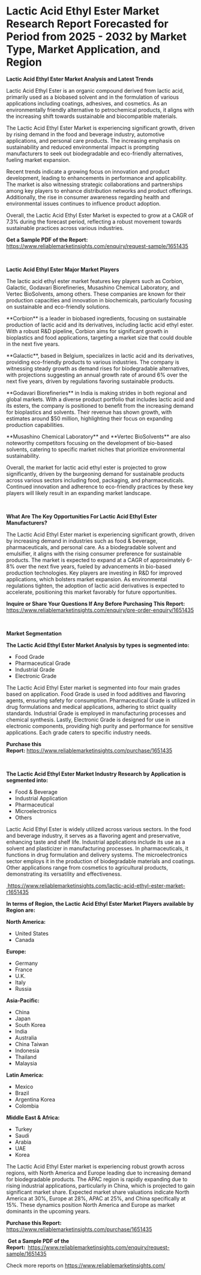 <p><h1>Lactic Acid Ethyl Ester Market Research Report Forecasted for Period from 2025 -  2032 by Market Type, Market Application, and Region</h1></p><p><strong>Lactic Acid Ethyl Ester Market Analysis and Latest Trends</strong></p>
<p><p>Lactic Acid Ethyl Ester is an organic compound derived from lactic acid, primarily used as a biobased solvent and in the formulation of various applications including coatings, adhesives, and cosmetics. As an environmentally friendly alternative to petrochemical products, it aligns with the increasing shift towards sustainable and biocompatible materials.</p><p>The Lactic Acid Ethyl Ester Market is experiencing significant growth, driven by rising demand in the food and beverage industry, automotive applications, and personal care products. The increasing emphasis on sustainability and reduced environmental impact is prompting manufacturers to seek out biodegradable and eco-friendly alternatives, fueling market expansion.</p><p>Recent trends indicate a growing focus on innovation and product development, leading to enhancements in performance and applicability. The market is also witnessing strategic collaborations and partnerships among key players to enhance distribution networks and product offerings. Additionally, the rise in consumer awareness regarding health and environmental issues continues to influence product adoption.</p><p>Overall, the Lactic Acid Ethyl Ester Market is expected to grow at a CAGR of 7.3% during the forecast period, reflecting a robust movement towards sustainable practices across various industries.</p></p>
<p><strong>Get a Sample PDF of the Report:&nbsp;</strong> <a href="https://www.reliablemarketinsights.com/enquiry/request-sample/1651435?utm_campaign=2246&utm_medium=2&utm_source=Github&utm_content=ia&utm_term=31032025&utm_id=lactic-acid-ethyl-ester">https://www.reliablemarketinsights.com/enquiry/request-sample/1651435</a></p>
<p>&nbsp;</p>
<p><strong>Lactic Acid Ethyl Ester Major Market Players</strong></p>
<p><p>The lactic acid ethyl ester market features key players such as Corbion, Galactic, Godavari Biorefineries, Musashino Chemical Laboratory, and Vertec BioSolvents, among others. These companies are known for their production capacities and innovation in biochemicals, particularly focusing on sustainable and eco-friendly solutions.</p><p>**Corbion** is a leader in biobased ingredients, focusing on sustainable production of lactic acid and its derivatives, including lactic acid ethyl ester. With a robust R&D pipeline, Corbion aims for significant growth in bioplastics and food applications, targeting a market size that could double in the next five years.</p><p>**Galactic**, based in Belgium, specializes in lactic acid and its derivatives, providing eco-friendly products to various industries. The company is witnessing steady growth as demand rises for biodegradable alternatives, with projections suggesting an annual growth rate of around 6% over the next five years, driven by regulations favoring sustainable products.</p><p>**Godavari Biorefineries** in India is making strides in both regional and global markets. With a diverse product portfolio that includes lactic acid and its esters, the company is positioned to benefit from the increasing demand for bioplastics and solvents. Their revenue has shown growth, with estimates around $50 million, highlighting their focus on expanding production capabilities.</p><p>**Musashino Chemical Laboratory** and **Vertec BioSolvents** are also noteworthy competitors focusing on the development of bio-based solvents, catering to specific market niches that prioritize environmental sustainability.</p><p>Overall, the market for lactic acid ethyl ester is projected to grow significantly, driven by the burgeoning demand for sustainable products across various sectors including food, packaging, and pharmaceuticals. Continued innovation and adherence to eco-friendly practices by these key players will likely result in an expanding market landscape.</p></p>
<p>&nbsp;</p>
<p><strong>What Are The Key Opportunities For Lactic Acid Ethyl Ester Manufacturers?</strong></p>
<p><p>The Lactic Acid Ethyl Ester market is experiencing significant growth, driven by increasing demand in industries such as food & beverage, pharmaceuticals, and personal care. As a biodegradable solvent and emulsifier, it aligns with the rising consumer preference for sustainable products. The market is expected to expand at a CAGR of approximately 6-8% over the next five years, fueled by advancements in bio-based production technologies. Key players are investing in R&D for improved applications, which bolsters market expansion. As environmental regulations tighten, the adoption of lactic acid derivatives is expected to accelerate, positioning this market favorably for future opportunities.</p></p>
<p><strong>Inquire or Share Your Questions If Any Before Purchasing This Report:</strong> <a href="https://www.reliablemarketinsights.com/enquiry/pre-order-enquiry/1651435?utm_campaign=2246&utm_medium=2&utm_source=Github&utm_content=ia&utm_term=31032025&utm_id=lactic-acid-ethyl-ester">https://www.reliablemarketinsights.com/enquiry/pre-order-enquiry/1651435</a></p>
<p>&nbsp;</p>
<p><strong>Market Segmentation</strong></p>
<p><strong>The Lactic Acid Ethyl Ester Market Analysis by types is segmented into:</strong></p>
<p><ul><li>Food Grade</li><li>Pharmaceutical Grade</li><li>Industrial Grade</li><li>Electronic Grade</li></ul></p>
<p><p>The Lactic Acid Ethyl Ester market is segmented into four main grades based on application. Food Grade is used in food additives and flavoring agents, ensuring safety for consumption. Pharmaceutical Grade is utilized in drug formulations and medical applications, adhering to strict quality standards. Industrial Grade is employed in manufacturing processes and chemical synthesis. Lastly, Electronic Grade is designed for use in electronic components, providing high purity and performance for sensitive applications. Each grade caters to specific industry needs.</p></p>
<p><strong>Purchase this Report:&nbsp;</strong><a href="https://www.reliablemarketinsights.com/purchase/1651435?utm_campaign=2246&utm_medium=2&utm_source=Github&utm_content=ia&utm_term=31032025&utm_id=lactic-acid-ethyl-ester">https://www.reliablemarketinsights.com/purchase/1651435</a></p>
<p>&nbsp;</p>
<p><strong>The Lactic Acid Ethyl Ester Market Industry Research by Application is segmented into:</strong></p>
<p><ul><li>Food & Beverage</li><li>Industrial Application</li><li>Pharmaceutical</li><li>Microelectronics</li><li>Others</li></ul></p>
<p><p>Lactic Acid Ethyl Ester is widely utilized across various sectors. In the food and beverage industry, it serves as a flavoring agent and preservative, enhancing taste and shelf life. Industrial applications include its use as a solvent and plasticizer in manufacturing processes. In pharmaceuticals, it functions in drug formulation and delivery systems. The microelectronics sector employs it in the production of biodegradable materials and coatings. Other applications range from cosmetics to agricultural products, demonstrating its versatility and effectiveness.</p></p>
<p><a href="https://www.reliablemarketinsights.com/lactic-acid-ethyl-ester-market-r1651435?utm_campaign=2246&utm_medium=2&utm_source=Github&utm_content=ia&utm_term=31032025&utm_id=lactic-acid-ethyl-ester">&nbsp;https://www.reliablemarketinsights.com/lactic-acid-ethyl-ester-market-r1651435</a></p>
<p><strong>In terms of Region, the Lactic Acid Ethyl Ester Market Players available by Region are:</strong></p>
<p>
    <p> <strong> North America: </strong>
        <ul>
            <li>United States</li>
            <li>Canada</li>
        </ul>
        </p> 
    <p> <strong> Europe: </strong>
        <ul>
            <li>Germany</li>
            <li>France</li>
            <li>U.K.</li>
            <li>Italy</li>
            <li>Russia</li>
        </ul>
        </p> 
    <p> <strong> Asia-Pacific: </strong>
        <ul>
            <li>China</li>
            <li>Japan</li>
            <li>South Korea</li>
            <li>India</li>
            <li>Australia</li>
            <li>China Taiwan</li>
            <li>Indonesia</li>
            <li>Thailand</li>
            <li>Malaysia</li>
        </ul>
        </p> 
    <p> <strong> Latin America: </strong>
        <ul>
            <li>Mexico</li>
            <li>Brazil</li>
            <li>Argentina Korea</li>
            <li>Colombia</li>
        </ul>
        </p> 
    <p> <strong> Middle East & Africa: </strong>
        <ul>
            <li>Turkey</li>
            <li>Saudi</li>
            <li>Arabia</li>
            <li>UAE</li>
            <li>Korea</li>
        </ul>
    </p>
    </p>
<p><p>The Lactic Acid Ethyl Ester market is experiencing robust growth across regions, with North America and Europe leading due to increasing demand for biodegradable products. The APAC region is rapidly expanding due to rising industrial applications, particularly in China, which is projected to gain significant market share. Expected market share valuations indicate North America at 30%, Europe at 28%, APAC at 25%, and China specifically at 15%. These dynamics position North America and Europe as market dominants in the upcoming years.</p></p>
<p><strong>Purchase this Report: </strong><a href="https://www.reliablemarketinsights.com/purchase/1651435?utm_campaign=2246&utm_medium=2&utm_source=Github&utm_content=ia&utm_term=31032025&utm_id=lactic-acid-ethyl-ester">https://www.reliablemarketinsights.com/purchase/1651435</a></p>
<p>&nbsp;<strong>Get a Sample PDF of the Report:&nbsp;&nbsp;</strong><a href="https://www.reliablemarketinsights.com/enquiry/request-sample/1651435?utm_campaign=2246&utm_medium=2&utm_source=Github&utm_content=ia&utm_term=31032025&utm_id=lactic-acid-ethyl-ester">https://www.reliablemarketinsights.com/enquiry/request-sample/1651435</a></p>
<p><strong></strong></p>
<p>Check more reports on <a href="https://www.reliablemarketinsights.com/?utm_campaign=2246&utm_medium=2&utm_source=Github&utm_content=ia&utm_term=31032025&utm_id=lactic-acid-ethyl-ester">https://www.reliablemarketinsights.com/</a></p>